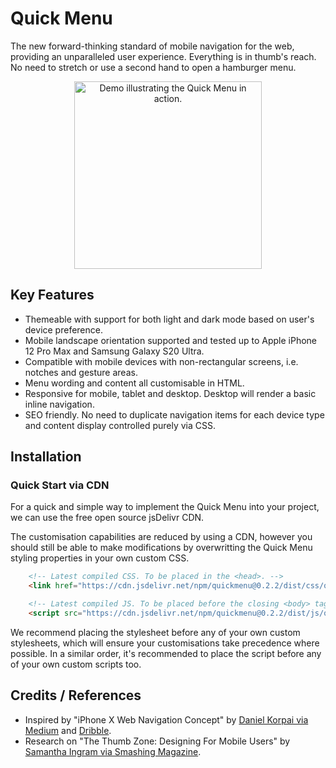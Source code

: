 # Quick Menu
The new forward-thinking standard of mobile navigation for the web, providing an unparalleled user experience. Everything is in thumb's reach. No need to stretch or use a second hand to open a hamburger menu.

<p align="center">
    <img src="readme-demo.gif" alt="Demo illustrating the Quick Menu in action." width="300px" height="auto">
</p>

## Key Features
* Themeable with support for both light and dark mode based on user's device preference.
* Mobile landscape orientation supported and tested up to Apple iPhone 12 Pro Max and Samsung Galaxy S20 Ultra.
* Compatible with mobile devices with non-rectangular screens, i.e. notches and gesture areas.
* Menu wording and content all customisable in HTML.
* Responsive for mobile, tablet and desktop. Desktop will render a basic inline navigation.
* SEO friendly. No need to duplicate navigation items for each device type and content display controlled purely via CSS.

## Installation
### Quick Start via CDN
For a quick and simple way to implement the Quick Menu into your project, we can use the free open source jsDelivr CDN.

The customisation capabilities are reduced by using a CDN, however you should still be able to make modifications by overwritting the Quick Menu styling properties in your own custom CSS.

```html
    <!-- Latest compiled CSS. To be placed in the <head>. -->
    <link href="https://cdn.jsdelivr.net/npm/quickmenu@0.2.2/dist/css/quickmenu.min.css" rel="stylesheet" integrity="sha384-id6QlTG75NfmYlPpklEoW+JsBuoZQgxQdM99134S4Dpr9IrbhJOKMO4T5lGaclj1" crossorigin="anonymous">

    <!-- Latest compiled JS. To be placed before the closing <body> tag. -->
    <script src="https://cdn.jsdelivr.net/npm/quickmenu@0.2.2/dist/js/quickmenu.min.js" integrity="sha384-OcTW8BnWSJs8UzdNuNQ0EJC9VSeSRMsWV8aS6hGezG2gzqWMh1xt3yZ0K7QG1aas" crossorigin="anonymous"></script>
```

We recommend placing the stylesheet before any of your own custom stylesheets, which will ensure your customisations take precedence where possible. In a similar order, it's recommended to place the script before any of your own custom scripts too.

## Credits / References
* Inspired by "iPhone X Web Navigation Concept" by [Daniel Korpai via Medium](https://medium.muz.li/iphone-x-web-navigation-concept-c06efc0e0c50) and [Dribble](https://dribbble.com/shots/3851367-iPhone-X-Web-Navigation-Idea).
* Research on "The Thumb Zone: Designing For Mobile Users" by [Samantha Ingram via Smashing Magazine](https://www.smashingmagazine.com/2016/09/the-thumb-zone-designing-for-mobile-users/).
